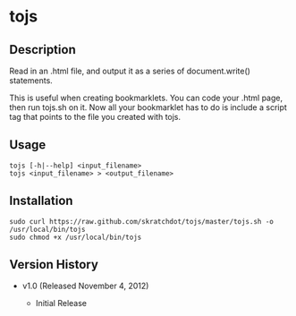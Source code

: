# tojs #

## Description ##

Read in an .html file, and output it as a series of document.write() statements.

This is useful when creating bookmarklets.  You can code your .html page, then
run tojs.sh on it. Now all your bookmarklet has to do is include a script tag
that points to the file you created with tojs.


## Usage ##

    tojs [-h|--help] <input_filename>
    tojs <input_filename> > <output_filename>


## Installation ##

    sudo curl https://raw.github.com/skratchdot/tojs/master/tojs.sh -o /usr/local/bin/tojs
    sudo chmod +x /usr/local/bin/tojs


## Version History ##

- v1.0 (Released November 4, 2012)

  - Initial Release

